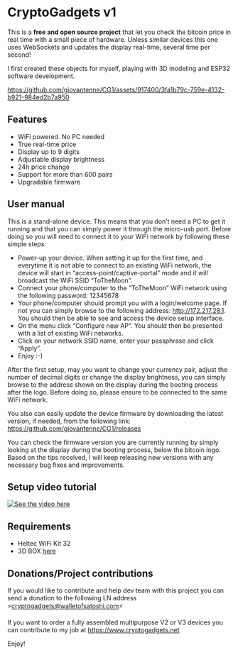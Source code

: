 # CryptoGadgets v1

This is a **free and open source project** that let you check the bitcoin price in real time with a small piece of hardware. 
Unless similar devices this one uses WebSockets and updates the display real-time, several time per second!

I first created these objects for myself, playing with 3D modeling and ESP32 software development.

https://github.com/giovantenne/CG1/assets/917400/3fa1b79c-759e-4132-b921-984ed2b7a950


## Features

- WiFi powered. No PC needed
- True real-time price
- Display up to 9 digits
- Adjustable display brightness
- 24h price change
- Support for more than 600 pairs
- Upgradable firmware

## User manual

This is a stand-alone device. This means that you don’t need a PC  to get it running and that you can simply power it through the micro-usb port. Before doing so  you will need to connect it to your WiFi network by following these simple steps:

- Power-up your device. When setting it up for the first time, and everytime it is not able to connect to an existing WiFi network, the device will start in “access-point/captive-portal" mode and it will broadcast the WiFi SSID “ToTheMoon”.
- Connect your phone/computer to the “ToTheMoon” WiFi network using the following password: 12345678
- Your phone/computer should prompt you with a login/welcome page. If not you can simply browse to the following address: http://172.217.28.1. You should then be able to see and access the device setup interface.
- On the menu click “Configure new AP”. You should then be presented with a list of existing WiFi networks.
- Click on your network SSID name, enter your passphrase and click “Apply”.
- Enjoy :-)

After the first setup, may  you want to change your currency pair, adjust the number of decimal digits or change the display brightness, you can simply browse to the address shown on the display during the booting process after the logo. Before doing so, please ensure  to be connected to the same WiFi network.

You also can easily update the device firmware by downloading the latest version, if needed, from the following link: https://github.com/giovantenne/CG1/releases

You can check the firmware version you are currently running  by simply  looking at the display during the booting process, below the bitcoin logo. Based on the tips received, I will keep releasing new versions with any necessary bug fixes and improvements.


## Setup video tutorial
[![See the video here](https://www.datocms-assets.com/56675/1633985370-pxl20210405091715325-portrait1024x1024.jpg?fm=webp&w=610)](https://www.youtube.com/watch?v=Izq8tlnVEv4)

## Requirements
- Heltec WiFi Kit 32
- 3D BOX [here](stl/)

## Donations/Project contributions
If you would like to contribute and help dev team with this project you can send a donation to the following LN address ⚡cryptogadgets@walletofsatoshi.com⚡ 

If you want to order a fully assembled multipurpose V2 or V3 devices you can contribute to my job at https://www.cryptogadgets.net

Enjoy!
